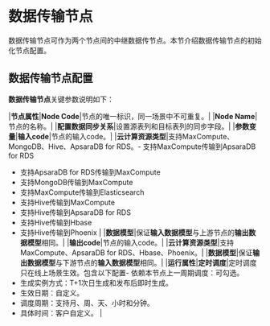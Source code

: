 # 数据传输节点

数据传输节点可作为两个节点间的中继数据传节点。本节介绍数据传输节点的初始化节点配置。

## 数据传输节点配置

**数据传输节点**关键参数说明如下：

|**节点属性**|**Node Code**|节点的唯一标识，同一场景中不可重复。|
|**Node Name**|节点的名称。|
|**配置数据同步关系**|设置源表列和目标表列的同步字段。|
|**参数变量**|**输入code**|节点的输入code。|
|**云计算资源类型**|支持MaxCompute、MongoDB、Hive、ApsaraDB for RDS。-   支持MaxCompute传输到ApsaraDB for RDS
-   支持ApsaraDB for RDS传输到MaxCompute
-   支持MongoDB传输到MaxCompute
-   支持MaxCompute传输到Elasticsearch
-   支持Hive传输到MaxCompute
-   支持Hive传输到ApsaraDB for RDS
-   支持Hive传输到Hbase
-   支持Hive传输到Phoenix |
|**数据模型**|保证**输入数据模型**与上游节点的**输出数据模型**相同。|
|**输出code**|节点的输入code。|
|**云计算资源类型**|支持MaxCompute、ApsaraDB for RDS、Hbase、Phoenix。|
|**数据模型**|保证**输出数据模型**与下游节点的**输入数据模型**相同。|
|**运行属性**|**定时调度**|定时调度只在线上场景生效。包含以下配置-   依赖本节点上一周期调度：可勾选。
-   生成实例方式：T+1次日生成和发布后即时生成。
-   生效日期：自定义。
-   调度周期：支持月、周、天、小时和分钟。
-   具体时间：客户自定义。 |

